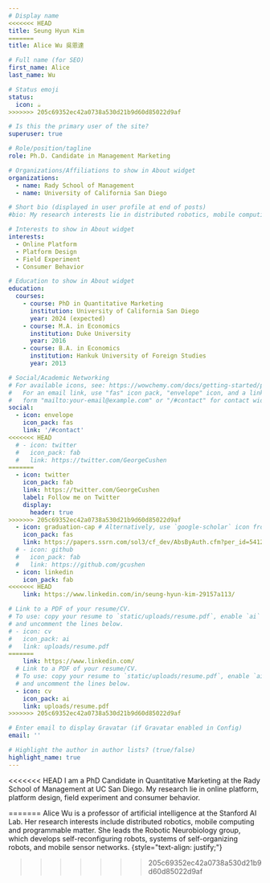 ```yaml
---
# Display name
<<<<<<< HEAD
title: Seung Hyun Kim
=======
title: Alice Wu 吳恩達

# Full name (for SEO)
first_name: Alice
last_name: Wu

# Status emoji
status:
  icon: ☕️
>>>>>>> 205c69352ec42a0738a530d21b9d60d85022d9af

# Is this the primary user of the site?
superuser: true

# Role/position/tagline
role: Ph.D. Candidate in Management Marketing

# Organizations/Affiliations to show in About widget
organizations:
  - name: Rady School of Management
  - name: University of California San Diego

# Short bio (displayed in user profile at end of posts)
#bio: My research interests lie in distributed robotics, mobile computing and programmable matter.

# Interests to show in About widget
interests:
  - Online Platform 
  - Platform Design 
  - Field Experiment
  - Consumer Behavior

# Education to show in About widget
education:
  courses:
    - course: PhD in Quantitative Marketing
      institution: University of California San Diego
      year: 2024 (expected)
    - course: M.A. in Economics 
      institution: Duke University
      year: 2016
    - course: B.A. in Economics
      institution: Hankuk University of Foreign Studies
      year: 2013

# Social/Academic Networking
# For available icons, see: https://wowchemy.com/docs/getting-started/page-builder/#icons
#   For an email link, use "fas" icon pack, "envelope" icon, and a link in the
#   form "mailto:your-email@example.com" or "/#contact" for contact widget.
social:
  - icon: envelope
    icon_pack: fas
    link: '/#contact'
<<<<<<< HEAD
  # - icon: twitter
  #   icon_pack: fab
  #   link: https://twitter.com/GeorgeCushen
=======
  - icon: twitter
    icon_pack: fab
    link: https://twitter.com/GeorgeCushen
    label: Follow me on Twitter
    display:
      header: true
>>>>>>> 205c69352ec42a0738a530d21b9d60d85022d9af
  - icon: graduation-cap # Alternatively, use `google-scholar` icon from `ai` icon pack
    icon_pack: fas
    link: https://papers.ssrn.com/sol3/cf_dev/AbsByAuth.cfm?per_id=5412451
  # - icon: github
  #   icon_pack: fab
  #   link: https://github.com/gcushen
  - icon: linkedin
    icon_pack: fab
<<<<<<< HEAD
    link: https://www.linkedin.com/in/seung-hyun-kim-29157a113/

# Link to a PDF of your resume/CV.
# To use: copy your resume to `static/uploads/resume.pdf`, enable `ai` icons in `params.toml`,
# and uncomment the lines below.
# - icon: cv
#   icon_pack: ai
#   link: uploads/resume.pdf
=======
    link: https://www.linkedin.com/
  # Link to a PDF of your resume/CV.
  # To use: copy your resume to `static/uploads/resume.pdf`, enable `ai` icons in `params.yaml`,
  # and uncomment the lines below.
  - icon: cv
    icon_pack: ai
    link: uploads/resume.pdf
>>>>>>> 205c69352ec42a0738a530d21b9d60d85022d9af

# Enter email to display Gravatar (if Gravatar enabled in Config)
email: ''

# Highlight the author in author lists? (true/false)
highlight_name: true
---
```


<<<<<<< HEAD
I am a PhD Candidate in Quantitative Marketing at the Rady School of Management at UC San Diego. My research lie in online platform, platform design, field experiment and consumer behavior. 



=======
Alice Wu is a professor of artificial intelligence at the Stanford AI Lab. Her research interests include distributed robotics, mobile computing and programmable matter. She leads the Robotic Neurobiology group, which develops self-reconfiguring robots, systems of self-organizing robots, and mobile sensor networks.
{style="text-align: justify;"}
>>>>>>> 205c69352ec42a0738a530d21b9d60d85022d9af
